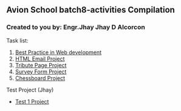 ## Avion School batch8-activities Compilation

### Created to you by: Engr.Jhay Jhay D Alcorcon

Task list:

1. [Best Practice in Web development](/Lecture1/index.html)
2. [HTML Email Project](/Lecture2/index.html)
3. [Tribute Page Project](/Lecture2.1/index.html)
4. [Survey Form Project](/Lecture3/index.html)
5. [Chessboard Project](/Lecture4/index.html)



Test Project (Jhay)
* [Test 1 Project](https://jjhay-bot.github.io/Jhay-test/test1)
